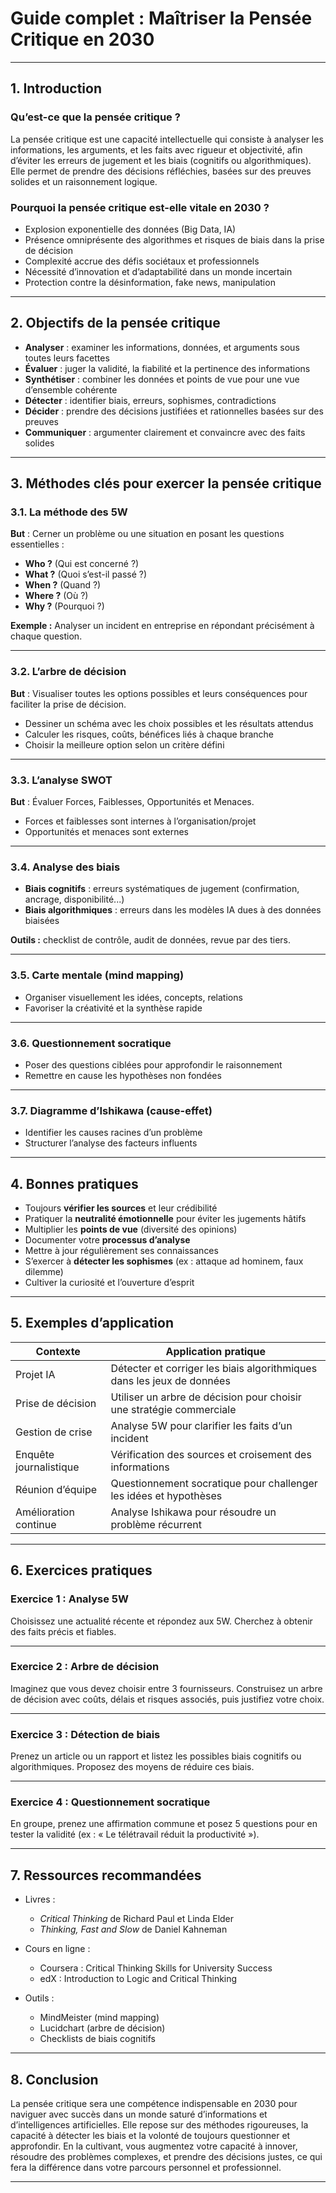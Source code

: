 # Guide complet : Maîtriser la Pensée Critique en 2030

---

## 1. Introduction

### Qu’est-ce que la pensée critique ?

La pensée critique est une capacité intellectuelle qui consiste à analyser les informations, les arguments, et les faits avec rigueur et objectivité, afin d’éviter les erreurs de jugement et les biais (cognitifs ou algorithmiques). Elle permet de prendre des décisions réfléchies, basées sur des preuves solides et un raisonnement logique.

### Pourquoi la pensée critique est-elle vitale en 2030 ?

* Explosion exponentielle des données (Big Data, IA)
* Présence omniprésente des algorithmes et risques de biais dans la prise de décision
* Complexité accrue des défis sociétaux et professionnels
* Nécessité d’innovation et d’adaptabilité dans un monde incertain
* Protection contre la désinformation, fake news, manipulation

---

## 2. Objectifs de la pensée critique

* **Analyser** : examiner les informations, données, et arguments sous toutes leurs facettes
* **Évaluer** : juger la validité, la fiabilité et la pertinence des informations
* **Synthétiser** : combiner les données et points de vue pour une vue d’ensemble cohérente
* **Détecter** : identifier biais, erreurs, sophismes, contradictions
* **Décider** : prendre des décisions justifiées et rationnelles basées sur des preuves
* **Communiquer** : argumenter clairement et convaincre avec des faits solides

---

## 3. Méthodes clés pour exercer la pensée critique

### 3.1. La méthode des 5W

**But** : Cerner un problème ou une situation en posant les questions essentielles :

* **Who ?** (Qui est concerné ?)
* **What ?** (Quoi s’est-il passé ?)
* **When ?** (Quand ?)
* **Where ?** (Où ?)
* **Why ?** (Pourquoi ?)

**Exemple :** Analyser un incident en entreprise en répondant précisément à chaque question.

---

### 3.2. L’arbre de décision

**But** : Visualiser toutes les options possibles et leurs conséquences pour faciliter la prise de décision.

* Dessiner un schéma avec les choix possibles et les résultats attendus
* Calculer les risques, coûts, bénéfices liés à chaque branche
* Choisir la meilleure option selon un critère défini

---

### 3.3. L’analyse SWOT

**But** : Évaluer Forces, Faiblesses, Opportunités et Menaces.

* Forces et faiblesses sont internes à l’organisation/projet
* Opportunités et menaces sont externes

---

### 3.4. Analyse des biais

* **Biais cognitifs** : erreurs systématiques de jugement (confirmation, ancrage, disponibilité...)
* **Biais algorithmiques** : erreurs dans les modèles IA dues à des données biaisées

**Outils :** checklist de contrôle, audit de données, revue par des tiers.

---

### 3.5. Carte mentale (mind mapping)

* Organiser visuellement les idées, concepts, relations
* Favoriser la créativité et la synthèse rapide

---

### 3.6. Questionnement socratique

* Poser des questions ciblées pour approfondir le raisonnement
* Remettre en cause les hypothèses non fondées

---

### 3.7. Diagramme d’Ishikawa (cause-effet)

* Identifier les causes racines d’un problème
* Structurer l’analyse des facteurs influents

---

## 4. Bonnes pratiques

* Toujours **vérifier les sources** et leur crédibilité
* Pratiquer la **neutralité émotionnelle** pour éviter les jugements hâtifs
* Multiplier les **points de vue** (diversité des opinions)
* Documenter votre **processus d’analyse**
* Mettre à jour régulièrement ses connaissances
* S’exercer à **détecter les sophismes** (ex : attaque ad hominem, faux dilemme)
* Cultiver la curiosité et l’ouverture d’esprit

---

## 5. Exemples d’application

| Contexte               | Application pratique                                                   |
| ---------------------- | ---------------------------------------------------------------------- |
| Projet IA              | Détecter et corriger les biais algorithmiques dans les jeux de données |
| Prise de décision      | Utiliser un arbre de décision pour choisir une stratégie commerciale   |
| Gestion de crise       | Analyse 5W pour clarifier les faits d’un incident                      |
| Enquête journalistique | Vérification des sources et croisement des informations                |
| Réunion d’équipe       | Questionnement socratique pour challenger les idées et hypothèses      |
| Amélioration continue  | Analyse Ishikawa pour résoudre un problème récurrent                   |

---

## 6. Exercices pratiques

### Exercice 1 : Analyse 5W

Choisissez une actualité récente et répondez aux 5W. Cherchez à obtenir des faits précis et fiables.

---

### Exercice 2 : Arbre de décision

Imaginez que vous devez choisir entre 3 fournisseurs. Construisez un arbre de décision avec coûts, délais et risques associés, puis justifiez votre choix.

---

### Exercice 3 : Détection de biais

Prenez un article ou un rapport et listez les possibles biais cognitifs ou algorithmiques. Proposez des moyens de réduire ces biais.

---

### Exercice 4 : Questionnement socratique

En groupe, prenez une affirmation commune et posez 5 questions pour en tester la validité (ex : « Le télétravail réduit la productivité »).

---

## 7. Ressources recommandées

* Livres :

  * *Critical Thinking* de Richard Paul et Linda Elder
  * *Thinking, Fast and Slow* de Daniel Kahneman
* Cours en ligne :

  * Coursera : Critical Thinking Skills for University Success
  * edX : Introduction to Logic and Critical Thinking
* Outils :

  * MindMeister (mind mapping)
  * Lucidchart (arbre de décision)
  * Checklists de biais cognitifs

---

## 8. Conclusion

La pensée critique sera une compétence indispensable en 2030 pour naviguer avec succès dans un monde saturé d’informations et d’intelligences artificielles. Elle repose sur des méthodes rigoureuses, la capacité à détecter les biais et la volonté de toujours questionner et approfondir. En la cultivant, vous augmentez votre capacité à innover, résoudre des problèmes complexes, et prendre des décisions justes, ce qui fera la différence dans votre parcours personnel et professionnel.

---

